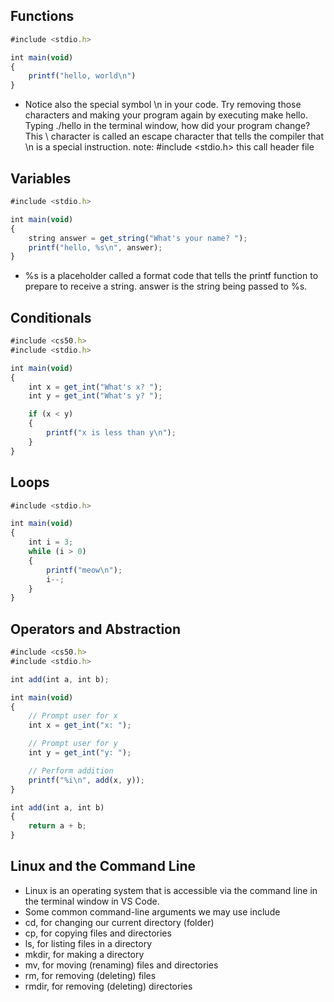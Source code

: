## Functions

```jsx
#include <stdio.h>

int main(void)
{
    printf("hello, world\n")
}
```

- Notice also the special symbol \n in your code. Try removing those characters and making your program again by executing make hello. Typing ./hello in the terminal window, how did your program change? This \ character is called an escape character that tells the compiler that \n is a special instruction.
  note: #include <stdio.h> this call header file

## Variables

```jsx
#include <stdio.h>

int main(void)
{
    string answer = get_string("What's your name? ");
    printf("hello, %s\n", answer);
}

```

- %s is a placeholder called a format code that tells the printf function to prepare to receive a string. answer is the string being passed to %s.

## Conditionals

```jsx
#include <cs50.h>
#include <stdio.h>

int main(void)
{
    int x = get_int("What's x? ");
    int y = get_int("What's y? ");

    if (x < y)
    {
        printf("x is less than y\n");
    }
}

```

## Loops

```jsx
#include <stdio.h>

int main(void)
{
    int i = 3;
    while (i > 0)
    {
        printf("meow\n");
        i--;
    }
}

```

## Operators and Abstraction

```jsx
#include <cs50.h>
#include <stdio.h>

int add(int a, int b);

int main(void)
{
    // Prompt user for x
    int x = get_int("x: ");

    // Prompt user for y
    int y = get_int("y: ");

    // Perform addition
    printf("%i\n", add(x, y));
}

int add(int a, int b)
{
    return a + b;
}

```

## Linux and the Command Line

- Linux is an operating system that is accessible via the command line in the terminal window in VS Code.
- Some common command-line arguments we may use include
- cd, for changing our current directory (folder)
- cp, for copying files and directories
- ls, for listing files in a directory
- mkdir, for making a directory
- mv, for moving (renaming) files and directories
- rm, for removing (deleting) files
- rmdir, for removing (deleting) directories
